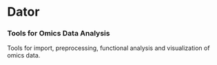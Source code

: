 # Dator


### Tools for Omics Data Analysis

Tools for import, preprocessing, functional analysis and visualization of omics data.



